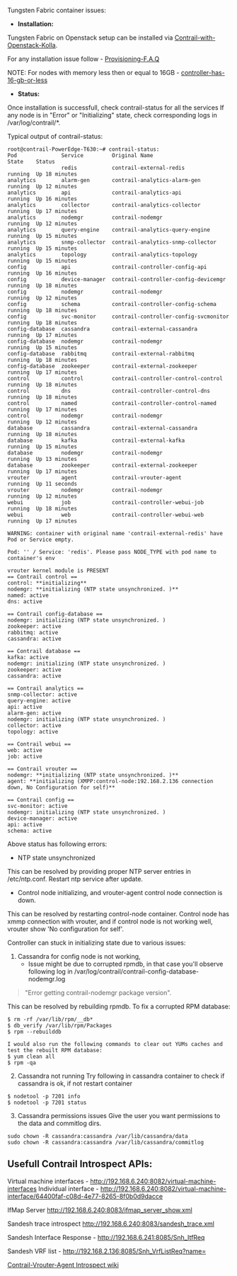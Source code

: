 Tungsten Fabric container issues:


- **Installation:**

Tungsten Fabric on Openstack setup can be installed via [Contrail-with-Openstack-Kolla](https://github.com/Juniper/contrail-ansible-deployer/wiki/Contrail-with-Openstack-Kolla).

For any installation issue follow - [Provisioning-F.A.Q](https://github.com/Juniper/contrail-ansible-deployer/wiki/Provisioning-F.A.Q)

NOTE: For nodes with memory less then or equal to 16GB - [controller-has-16-gb-or-less](https://github.com/Juniper/contrail-ansible-deployer/wiki/Provisioning-F.A.Q#12-vm-for-controller-has-16gb-or-less-demo-version-setup-is-not-stable-all-memory-is-consumed-by-several-java-apps)

- **Status:**

Once installation is successfull, check contrail-status for all the services
If any node is in "Error" or "Initializing" state, check corresponding logs in /var/log/contrail/*.

Typical output of contrail-status:
```
root@contrail-PowerEdge-T630:~# contrail-status:
Pod              Service         Original Name                          State    Status
                 redis           contrail-external-redis                running  Up 18 minutes
analytics        alarm-gen       contrail-analytics-alarm-gen           running  Up 12 minutes
analytics        api             contrail-analytics-api                 running  Up 16 minutes
analytics        collector       contrail-analytics-collector           running  Up 17 minutes
analytics        nodemgr         contrail-nodemgr                       running  Up 12 minutes
analytics        query-engine    contrail-analytics-query-engine        running  Up 15 minutes
analytics        snmp-collector  contrail-analytics-snmp-collector      running  Up 15 minutes
analytics        topology        contrail-analytics-topology            running  Up 15 minutes
config           api             contrail-controller-config-api         running  Up 16 minutes
config           device-manager  contrail-controller-config-devicemgr   running  Up 18 minutes
config           nodemgr         contrail-nodemgr                       running  Up 12 minutes
config           schema          contrail-controller-config-schema      running  Up 18 minutes
config           svc-monitor     contrail-controller-config-svcmonitor  running  Up 18 minutes
config-database  cassandra       contrail-external-cassandra            running  Up 17 minutes
config-database  nodemgr         contrail-nodemgr                       running  Up 15 minutes
config-database  rabbitmq        contrail-external-rabbitmq             running  Up 18 minutes
config-database  zookeeper       contrail-external-zookeeper            running  Up 17 minutes
control          control         contrail-controller-control-control    running  Up 18 minutes
control          dns             contrail-controller-control-dns        running  Up 18 minutes
control          named           contrail-controller-control-named      running  Up 17 minutes
control          nodemgr         contrail-nodemgr                       running  Up 12 minutes
database         cassandra       contrail-external-cassandra            running  Up 18 minutes
database         kafka           contrail-external-kafka                running  Up 15 minutes
database         nodemgr         contrail-nodemgr                       running  Up 13 minutes
database         zookeeper       contrail-external-zookeeper            running  Up 17 minutes
vrouter          agent           contrail-vrouter-agent                 running  Up 11 seconds
vrouter          nodemgr         contrail-nodemgr                       running  Up 12 minutes
webui            job             contrail-controller-webui-job          running  Up 18 minutes
webui            web             contrail-controller-webui-web          running  Up 17 minutes

WARNING: container with original name 'contrail-external-redis' have Pod or Service empty.

Pod: '' / Service: 'redis'. Please pass NODE_TYPE with pod name to container's env

vrouter kernel module is PRESENT
== Contrail control ==
control: **initializing**
nodemgr: **initializing (NTP state unsynchronized. )**
named: active
dns: active

== Contrail config-database ==
nodemgr: initializing (NTP state unsynchronized. )
zookeeper: active
rabbitmq: active
cassandra: active

== Contrail database ==
kafka: active
nodemgr: initializing (NTP state unsynchronized. )
zookeeper: active
cassandra: active

== Contrail analytics ==
snmp-collector: active
query-engine: active
api: active
alarm-gen: active
nodemgr: initializing (NTP state unsynchronized. )
collector: active
topology: active

== Contrail webui ==
web: active
job: active

== Contrail vrouter ==
nodemgr: **initializing (NTP state unsynchronized. )**
agent: **initializing (XMPP:control-node:192.168.2.136 connection down, No Configuration for self)**

== Contrail config ==
svc-monitor: active
nodemgr: initializing (NTP state unsynchronized. )
device-manager: active
api: active
schema: active

```

Above status has following errors:
- NTP state unsynchronized

This can be resolved by providing proper NTP server entries in /etc/ntp.conf. Restart ntp service after update.

- Control node initializing, and vrouter-agent control node connection is down.

This can be resolved by restarting control-node container. Control node has xmmp connection with vrouter, and if 
control node is not working well, vrouter show 'No configuration for self'.


Controller can stuck in initializing state due to various issues:

1. Cassandra for config node is not working, 
    - Issue might be due to corrupted rpmdb, in that case you'll observe following log in /var/log/contrail/contrail-config-database-nodemgr.log
> "Error getting contrail-nodemgr package version".

This can be resolved by rebuilding rpmdb. To fix a corrupted RPM database:
```
$ rm -rf /var/lib/rpm/__db*
$ db_verify /var/lib/rpm/Packages
$ rpm --rebuilddb

I would also run the following commands to clear out YUMs caches and test the rebuilt RPM database:
$ yum clean all
$ rpm -qa
```

2. Cassandra not running
Try following in cassandra container to check if cassandra is ok, if not restart container
```
$ nodetool -p 7201 info
$ nodetool -p 7201 status
```

3. Cassandra permissions issues
    Give the user you want permissions to the data and commitlog dirs.
```
sudo chown -R cassandra:cassandra /var/lib/cassandra/data
sudo chown -R cassandra:cassandra /var/lib/cassandra/commitlog
```



## Usefull Contrail Introspect APIs:
Virtual machine interfaces - http://192.168.6.240:8082/virtual-machine-interfaces
Individual interface - http://192.168.6.240:8082/virtual-machine-interface/64400faf-c08d-4e77-8265-8f0b0d9dacce

IfMap Server
http://192.168.6.240:8083/ifmap_server_show.xml

Sandesh trace introspect
http://192.168.6.240:8083/sandesh_trace.xml

Sandesh Interface Response - http://192.168.6.241:8085/Snh_ItfReq

Sandesh VRF list - http://192.168.2.136:8085/Snh_VrfListReq?name=

[Contrail-Vrouter-Agent Introspect wiki](https://github.com/Juniper/contrail-controller/wiki/Contrail-Vrouter-Agent)



